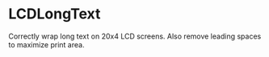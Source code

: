 # LCDLongText
Correctly wrap long text on 20x4 LCD screens.  Also remove leading spaces to maximize print area.

